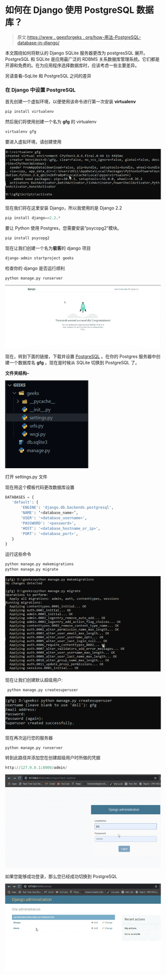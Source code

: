 # 如何在 Django 使用 PostgreSQL 数据库？

> 原文:[https://www . geesforgeks . org/how-用法-PostgreSQL-database-in-django/](https://www.geeksforgeeks.org/how-to-use-postgresql-database-in-django/)

本文围绕如何将默认的 Django SQLite 服务器更改为 postgresSQL 展开。PostgreSQL 和 SQLite 是应用最广泛的 RDBMS 关系数据库管理系统。它们都是开源和免费的。在为应用程序选择数据库时，应该考虑一些主要差异。

另请查看–SqLite 和 PostgreSQL 之间的差异

### 在 Django 中设置 PostgreSQL

首先创建一个虚拟环境，以便使用该命令进行第一次安装 **virtualenv**

```py
pip install virtualenv
```

然后我们将使用创建一个名为 **gfg** 的 virtualenv

```py
virtualenv gfg
```

要进入虚拟环境，请创建使用

![](img/8d0e2916c6606a24cebf060fbdd2ff1b.png)

现在我们将在这里安装 Django，所以我使用的是 Django 2.2

```py
pip install django==2.2.*
```

要让 Python 使用 Postgres，您需要安装“psycopg2”模块。

```py
pip install psycopg2
```

现在让我们创建一个名为**极客**的 django 项目

```py
django-admin startproject geeks
```

检查你的 django 是否运行顺利

```py
python manage.py runserver
```

![](img/80c62c994a59f0ede93082b6c13d289b.png)

现在，转到下面的链接，下载并设置 [PostgreSQL](https://www.postgresql.org/download/) 。在你的 Postgres 服务器中创建一个数据库名 **gfg** 。现在是时候从 SQLite 切换到 PostgreSQL 了。

**文件夹结构–**

![](img/1b94a0b3e550481949b1fb72c7f9df16.png)

打开 settings.py 文件

现在用这个模板代码更改数据库设置

```py
DATABASES = {
   'default': {
       'ENGINE': 'django.db.backends.postgresql',
       'NAME': ‘<database_name>’,
       'USER': '<database_username>',
       'PASSWORD': '<password>',
       'HOST': '<database_hostname_or_ip>',
       'PORT': '<database_port>',
   }
}
```

运行这些命令

```py
python manage.py makemigrations
python manage.py migrate
```

![](img/30fd2566dd7f3b975edbb73d3d45abf3.png)

现在让我们创建默认超级用户:

```py
 python manage.py createsuperuser
```

![](img/aa104ea4a59fa495c924b830d3c2a25f.png)

现在再次运行您的服务器

```py
python manage.py runserver
```

转到此路径并添加您在创建超级用户时所做的凭据

```py
http://127.0.0.1:8000/admin/
```

![](img/69e6fb0496bbf8712ec33378717aa5e1.png)

如果您能够成功登录，那么您已经成功切换到 PostgreSQL

![](img/d754d72e35afa6bb79a7c1d4c203b421.png)